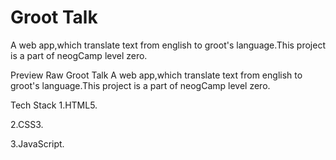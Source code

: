 

# Groot Talk

A web app,which translate text from english to groot's language.This project is a part of neogCamp level zero.


Preview
Raw
Groot Talk
A web app,which translate text from english to groot's language.This project is a part of neogCamp level zero.

Tech Stack
1.HTML5.

2.CSS3.

3.JavaScript.
